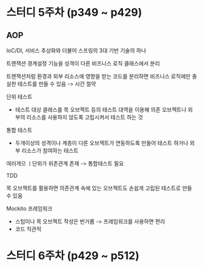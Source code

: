 # 스터디 5주차 (p349 ~ p429)
## AOP
IoC/DI, 서비스 추상화와 더불어 스프링의 3대 기반 기술의 하나

트랜잭션 경계설정 기능을 성격이 다른 비즈니스 로직 클래스에서 분리

트랜잭션처럼 환경과 외부 리소스에 영향을 받는 코드를 분리하면 비즈니스 로직에만 충실한 테스트를 만들 수 있음
-> 시간 절약

단위 테스트
- 테스트 대상 클래스를 목 오브젝트 등의 테스트 대역을 이용해 의존 오브젝트나 외부의 리소스를 사용하지 않도록 고립시켜서 테스트 하는 것

통합 테스트
- 두개이상의 성격이나 계층이 다른 오브젝트가 연동하도록 만들어 테스트 하거나 외부 리소스가 참여하는 테스트

여러개으 ㅣ단위가 위존관계 존재 -> 통합테스트 필요

TDD

목 오브젝트를 활용하면 의존관계 속에 있는 오브젝트도 손쉽게 고립된 테스트로 만들 수 있음

Mockito 프레임워크
- 스텁이나 목 오브젝트 작성은 번거롭 -> 프레임워크를 사용하면 편리
- 코드 직관적 


# 스터디 6주차 (p429 ~ p512)



